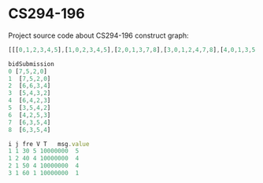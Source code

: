 # CS294-196
Project source code about CS294-196
construct graph:
```javascript
[[[0,1,2,3,4,5],[1,0,2,3,4,5],[2,0,1,3,7,8],[3,0,1,2,4,7,8],[4,0,1,3,5,6,7],[5,0,1,4,6,7,8],[6,4,5,7,8],[7,2,3,4,5,6,8],[8,2,3,4,5,6,7]],[[1,2,5],[2,1,3],[3,2,4],[4,3,5],[5,1,4,6],[6,4,5],[8]],[[2,3],[5,6]],[[3],[6]]]
```
```javascript
bidSubmission
0 [7,5,2,0]
1  [7,5,2,0]
2  [6,6,3,4]
3  [5,4,3,2]
4  [6,4,2,3]
5  [3,5,4,2]
6  [4,2,5,3]
7  [6,3,5,4]
8  [6,3,5,4]
```
```javascript
i j fre V T   msg.value
1 1 30 5 10000000  5
1 2 40 4 10000000  4
2 1 50 4 10000000  4
3 1 60 1 10000000  1
```